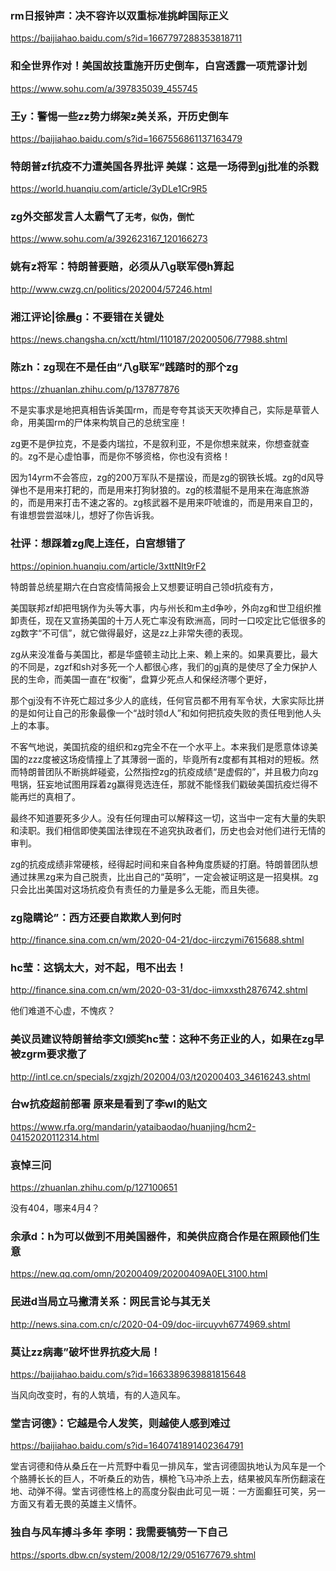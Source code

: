 ### rm日报钟声：决不容许以双重标准挑衅国际正义
https://baijiahao.baidu.com/s?id=1667797288353818711

### 和全世界作对！美国故技重施开历史倒车，白宫透露一项荒谬计划
https://www.sohu.com/a/397835039_455745

### 王y：警惕一些zz势力绑架z美关系，开历史倒车
https://baijiahao.baidu.com/s?id=1667556861137163479

### 特朗普zf抗疫不力遭美国各界批评  美媒：这是一场得到gj批准的杀戮
https://world.huanqiu.com/article/3yDLe1Cr9R5

### zg外交部发言人太霸气了`无考，似伪，倒忙`
https://www.sohu.com/a/392623167_120166273
### 姚有z将军：特朗普要赔，必须从八g联军侵h算起
http://www.cwzg.cn/politics/202004/57246.html
### 湘江评论|徐晨g：不要错在关键处
https://news.changsha.cn/xctt/html/110187/20200506/77988.shtml
### 陈zh：zg现在不是任由“八g联军”践踏时的那个zg
https://zhuanlan.zhihu.com/p/137877876

不是实事求是地把真相告诉美国rm，而是夸夸其谈天天吹捧自己，实际是草菅人命，用美国rm的尸体来构筑自己的总统宝座！

zg更不是伊拉克，不是委内瑞拉，不是叙利亚，不是你想来就来，你想查就查的。zg不是心虚怕事，而是你不够资格，你也没有资格！

因为14yrm不会答应，zg的200万军队不是摆设，而是zg的钢铁长城。zg的d风导弹也不是用来打耙的，而是用来打狗豺狼的。zg的核潜艇不是用来在海底旅游的，而是用来打击不速之客的。zg核武器不是用来吓唬谁的，而是用来自卫的，有谁想尝尝滋味儿，想好了你告诉我。

### 社评：想踩着zg爬上连任，白宫想错了
https://opinion.huanqiu.com/article/3xttNIt9rF2

特朗普总统星期六在白宫疫情简报会上又想要证明自己领d抗疫有方，

美国联邦zf却把甩锅作为头等大事，内与州长和m主d争吵，外向zg和世卫组织推卸责任，现在又宣扬美国的十万人死亡率没有欧洲高，同时一口咬定比它低很多的zg数字“不可信”，就它做得最好，这是zz上非常失德的表现。

zg从来没准备与美国比，都是华盛顿主动比上来、赖上来的。如果真要比，最大的不同是，zgzf和sh对多死一个人都很心疼，我们的gj真的是使尽了全力保护人民的生命，而美国一直在“权衡”，盘算少死点人和保经济哪个更好，

那个gj没有不许死亡超过多少人的底线，任何官员都不用有军令状，大家实际比拼的是如何让自己的形象最像一个“战时领d人”和如何把抗疫失败的责任甩到他人头上的本事。

不客气地说，美国抗疫的组织和zg完全不在一个水平上。本来我们是愿意体谅美国的zzz度被这场疫情撞上了其薄弱一面的，毕竟所有z度都有其相对的短板。然而特朗普团队不断挑衅碰瓷，公然指控zg的抗疫成绩“是虚假的”，并且极力向zg甩锅，狂妄地试图用踩着zg赢得竞选连任，那就不能怪我们戳破美国抗疫烂得不能再烂的真相了。

最终不知道要死多少人。没有任何理由可以解释这一切，这当中一定有大量的失职和渎职。我们相信即使美国法律现在不追究执政者们，历史也会对他们进行无情的审判。

zg的抗疫成绩非常硬核，经得起时间和来自各种角度质疑的打磨。特朗普团队想通过抹黑zg来为自己脱责，比出自己的“英明”，一定会被证明这是一招臭棋。zg只会比出美国对这场抗疫负有责任的力量是多么无能，而且失德。

### zg隐瞒论”：西方还要自欺欺人到何时
http://finance.sina.com.cn/wm/2020-04-21/doc-iirczymi7615688.shtml

### hc莹：这锅太大，对不起，甩不出去！
http://finance.sina.com.cn/wm/2020-03-31/doc-iimxxsth2876742.shtml

他们难道不心虚，不愧疚？

### 美议员建议特朗普给李文l颁奖hc莹：这种不务正业的人，如果在zg早被zgrm要求撤了
http://intl.ce.cn/specials/zxgjzh/202004/03/t20200403_34616243.shtml

### 台w抗疫超前部署 原来是看到了李wl的贴文
https://www.rfa.org/mandarin/yataibaodao/huanjing/hcm2-04152020112314.html

### 哀悼三问
https://zhuanlan.zhihu.com/p/127100651

没有404，哪来4月4？

### 余承d：h为可以做到不用美国器件，和美供应商合作是在照顾他们生意
https://new.qq.com/omn/20200409/20200409A0EL3100.html

### 民进d当局立马撇清关系：网民言论与其无关
http://news.sina.com.cn/c/2020-04-09/doc-iircuyvh6774969.shtml

### 莫让zz病毒”破坏世界抗疫大局！
https://baijiahao.baidu.com/s?id=1663389639881815648

当风向改变时，有的人筑墙，有的人造风车。

### 堂吉诃德》：它越是令人发笑，则越使人感到难过
https://baijiahao.baidu.com/s?id=1640741891402364791

堂吉诃德和侍从桑丘在一片荒野中看见一排风车，堂吉诃德固执地认为风车是一个个胳膊长长的巨人，不听桑丘的劝告，横枪飞马冲杀上去，结果被风车所伤翻滚在地、动弹不得。堂吉诃德性格上的高度分裂由此可见一斑：一方面癫狂可笑，另一方面又有着无畏的英雄主义情怀。

### 独自与风车搏斗多年 李明：我需要犒劳一下自己
https://sports.dbw.cn/system/2008/12/29/051677679.shtml
